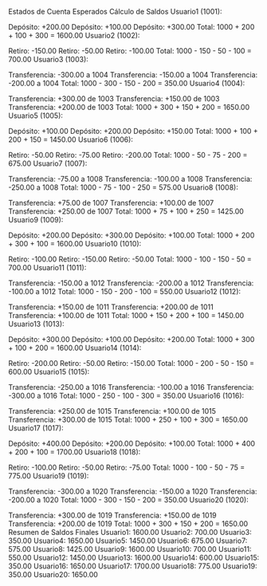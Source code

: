 Estados de Cuenta Esperados
Cálculo de Saldos
Usuario1 (1001):

Depósito: +200.00
Depósito: +100.00
Depósito: +300.00
Total: 1000 + 200 + 100 + 300 = 1600.00
Usuario2 (1002):

Retiro: -150.00
Retiro: -50.00
Retiro: -100.00
Total: 1000 - 150 - 50 - 100 = 700.00
Usuario3 (1003):

Transferencia: -300.00 a 1004
Transferencia: -150.00 a 1004
Transferencia: -200.00 a 1004
Total: 1000 - 300 - 150 - 200 = 350.00
Usuario4 (1004):

Transferencia: +300.00 de 1003
Transferencia: +150.00 de 1003
Transferencia: +200.00 de 1003
Total: 1000 + 300 + 150 + 200 = 1650.00
Usuario5 (1005):

Depósito: +100.00
Depósito: +200.00
Depósito: +150.00
Total: 1000 + 100 + 200 + 150 = 1450.00
Usuario6 (1006):

Retiro: -50.00
Retiro: -75.00
Retiro: -200.00
Total: 1000 - 50 - 75 - 200 = 675.00
Usuario7 (1007):

Transferencia: -75.00 a 1008
Transferencia: -100.00 a 1008
Transferencia: -250.00 a 1008
Total: 1000 - 75 - 100 - 250 = 575.00
Usuario8 (1008):

Transferencia: +75.00 de 1007
Transferencia: +100.00 de 1007
Transferencia: +250.00 de 1007
Total: 1000 + 75 + 100 + 250 = 1425.00
Usuario9 (1009):

Depósito: +200.00
Depósito: +300.00
Depósito: +100.00
Total: 1000 + 200 + 300 + 100 = 1600.00
Usuario10 (1010):

Retiro: -100.00
Retiro: -150.00
Retiro: -50.00
Total: 1000 - 100 - 150 - 50 = 700.00
Usuario11 (1011):

Transferencia: -150.00 a 1012
Transferencia: -200.00 a 1012
Transferencia: -100.00 a 1012
Total: 1000 - 150 - 200 - 100 = 550.00
Usuario12 (1012):

Transferencia: +150.00 de 1011
Transferencia: +200.00 de 1011
Transferencia: +100.00 de 1011
Total: 1000 + 150 + 200 + 100 = 1450.00
Usuario13 (1013):

Depósito: +300.00
Depósito: +100.00
Depósito: +200.00
Total: 1000 + 300 + 100 + 200 = 1600.00
Usuario14 (1014):

Retiro: -200.00
Retiro: -50.00
Retiro: -150.00
Total: 1000 - 200 - 50 - 150 = 600.00
Usuario15 (1015):

Transferencia: -250.00 a 1016
Transferencia: -100.00 a 1016
Transferencia: -300.00 a 1016
Total: 1000 - 250 - 100 - 300 = 350.00
Usuario16 (1016):

Transferencia: +250.00 de 1015
Transferencia: +100.00 de 1015
Transferencia: +300.00 de 1015
Total: 1000 + 250 + 100 + 300 = 1650.00
Usuario17 (1017):

Depósito: +400.00
Depósito: +200.00
Depósito: +100.00
Total: 1000 + 400 + 200 + 100 = 1700.00
Usuario18 (1018):

Retiro: -100.00
Retiro: -50.00
Retiro: -75.00
Total: 1000 - 100 - 50 - 75 = 775.00
Usuario19 (1019):

Transferencia: -300.00 a 1020
Transferencia: -150.00 a 1020
Transferencia: -200.00 a 1020
Total: 1000 - 300 - 150 - 200 = 350.00
Usuario20 (1020):

Transferencia: +300.00 de 1019
Transferencia: +150.00 de 1019
Transferencia: +200.00 de 1019
Total: 1000 + 300 + 150 + 200 = 1650.00
Resumen de Saldos Finales
Usuario1: 1600.00
Usuario2: 700.00
Usuario3: 350.00
Usuario4: 1650.00
Usuario5: 1450.00
Usuario6: 675.00
Usuario7: 575.00
Usuario8: 1425.00
Usuario9: 1600.00
Usuario10: 700.00
Usuario11: 550.00
Usuario12: 1450.00
Usuario13: 1600.00
Usuario14: 600.00
Usuario15: 350.00
Usuario16: 1650.00
Usuario17: 1700.00
Usuario18: 775.00
Usuario19: 350.00
Usuario20: 1650.00